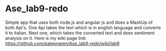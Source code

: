 # Ase_lab9-redo
Simple app that uses both node.js and angular js and does a MashUp of both Api's. One Api takes the text which is in english language and converts it to italian. Next one, which takes the converted text and does sentiment analysis on it. Here is my wiki page link: https://github.com/palepnaren/Ase_lab9-redo/wiki/lab9
